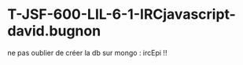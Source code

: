 # T-JSF-600-LIL-6-1-IRCjavascript-david.bugnon

ne pas oublier de créer la db sur mongo : ircEpi !! 
